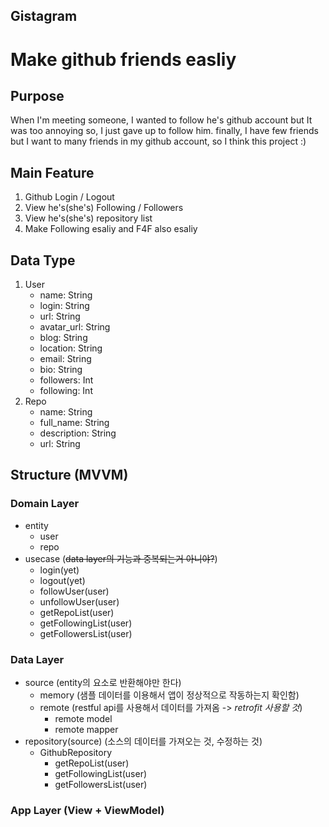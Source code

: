 Gistagram
---------
Make github friends easliy
=========

## Purpose

When I'm meeting someone, I wanted to follow he's github account but It was too annoying so, I just gave up to follow him.
finally, I have few friends but I want to many friends in my github account, so I think this project :)

## Main Feature

1. Github Login / Logout
2. View he's(she's) Following / Followers
3. View he's(she's) repository list
4. Make Following esaliy and F4F also esaliy

## Data Type

1. User
    - name: String
    - login: String
    - url: String
    - avatar_url: String
    - blog: String
    - location: String
    - email: String
    - bio: String
    - followers: Int
    - following: Int
2. Repo
    - name: String
    - full_name: String
    - description: String
    - url: String

## Structure (MVVM)

### Domain Layer
- entity
    - user
    - repo
- usecase (~~data layer의 기능과 중복되는거 아니야?~~)
    - login(yet)
    - logout(yet)
    - followUser(user)
    - unfollowUser(user)
    - getRepoList(user)
    - getFollowingList(user)
    - getFollowersList(user)

### Data Layer
- source (entity의 요소로 반환해야만 한다)
    - memory (샘플 데이터를 이용해서 앱이 정상적으로 작동하는지 확인함)
    - remote (restful api를 사용해서 데이터를 가져옴 -> *retrofit 사용할 것*)
        - remote model
        - remote mapper
- repository(source) (소스의 데이터를 가져오는 것, 수정하는 것)
    - GithubRepository
        - getRepoList(user)
        - getFollowingList(user)
        - getFollowersList(user)

### App Layer (View + ViewModel)